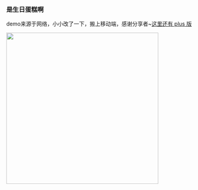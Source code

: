 ### 是生日蛋糕啊
demo来源于网络，小小改了一下，搬上移动端，感谢分享者~[这里还有 plus 版](https://github.com/unangela/secret)  

<image src="http://wx2.sinaimg.cn/mw690/61b81d32gy1foq6ow84rhj20ku112tdc.jpg" width=400px;/>
